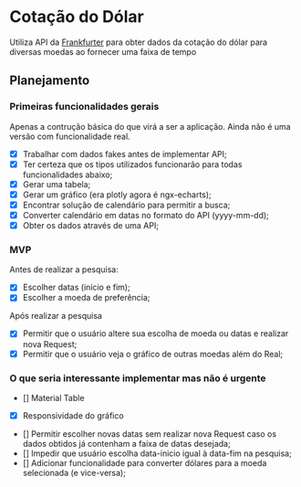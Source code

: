 # Cotação do Dólar

Utiliza API da [Frankfurter](https://www.frankfurter.app/docs/) para obter dados da cotação do dólar para diversas moedas ao fornecer uma faixa de tempo

## Planejamento

### Primeiras funcionalidades gerais

Apenas a contrução básica do que virá a ser a aplicação. Ainda não é uma versão com funcionalidade real.

- [x] Trabalhar com dados fakes antes de implementar API;
- [x] Ter certeza que os tipos utilizados funcionarão para todas funcionalidades abaixo;
- [x] Gerar uma tabela;
- [x] Gerar um gráfico (era plotly agora é ngx-echarts);
- [x] Encontrar solução de calendário para permitir a busca;
- [x] Converter calendário em datas no formato do API (yyyy-mm-dd);
- [x] Obter os dados através de uma API;

### MVP

Antes de realizar a pesquisa:

- [x] Escolher datas (início e fim);
- [x] Escolher a moeda de preferência;

Após realizar a pesquisa

- [x] Permitir que o usuário altere sua escolha de moeda ou datas e realizar nova Request;
- [x] Permitir que o usuário veja o gráfico de outras moedas além do Real;

### O que seria interessante implementar mas não é urgente

- [] Material Table
- [x] Responsividade do gráfico
- [] Permitir escolher novas datas sem realizar nova Request caso os dados obtidos já contenham a faixa de datas desejada;
- [] Impedir que usuário escolha data-inicio igual à data-fim na pesquisa;
- [] Adicionar funcionalidade para converter dólares para a moeda selecionada (e vice-versa);
